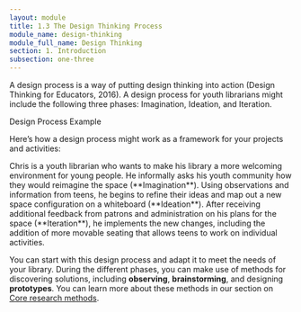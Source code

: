 ```yaml
---
layout: module
title: 1.3 The Design Thinking Process
module_name: design-thinking
module_full_name: Design Thinking
section: 1. Introduction
subsection: one-three
---
```


A design process is a way of putting design thinking into action (Design Thinking for Educators, 2016). A design process for youth librarians might include the following three phases: Imagination, Ideation, and Iteration.  

<div class="case_study_box">
<p>Design Process Example</p>
<p>Here’s how a design process might work as a framework for your projects and activities:</p>
<p>Chris is a youth librarian who wants to make his library a more welcoming environment for young people. He informally asks his youth community how they would reimagine the space (**Imagination**). Using observations and information from teens, he begins to refine their ideas and map out a new space configuration on a whiteboard (**Ideation**). After receiving additional feedback from patrons and administration on his plans for the space (**Iteration**), he implements the new changes, including the addition of more movable seating that allows teens to work on individual activities.</p> 
</div>

You can start with this design process and adapt it to meet the needs of your library. During the different phases, you can make use of methods for discovering solutions, including **observing**, **brainstorming**, and designing **prototypes**. You can learn more about these methods in our section on [Core research methods]({{site.url}}{{site.baseurl}}/design-thinking/section-3-0.html).  
